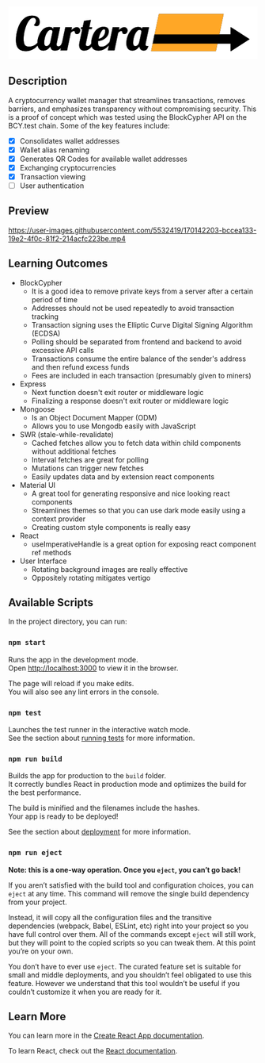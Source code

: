 ![Cartera](/logo.svg)

## Description

A cryptocurrency wallet manager that streamlines transactions, removes barriers, and emphasizes transparency without compromising security. This is a proof of concept which was tested using the BlockCypher API on the BCY.test chain. Some of the key features include:
- [x] Consolidates wallet addresses
- [x] Wallet alias renaming
- [x] Generates QR Codes for available wallet addresses
- [x] Exchanging cryptocurrencies
- [x] Transaction viewing
- [ ] User authentication

## Preview

https://user-images.githubusercontent.com/5532419/170142203-bccea133-19e2-4f0c-81f2-214acfc223be.mp4

## Learning Outcomes

- BlockCypher
    - It is a good idea to remove private keys from a server after a certain period of time
    - Addresses should not be used repeatedly to avoid transaction tracking
    - Transaction signing uses the Elliptic Curve Digital Signing Algorithm (ECDSA)
    - Polling should be separated from frontend and backend to avoid excessive API calls
    - Transactions consume the entire balance of the sender's address and then refund excess funds
    - Fees are included in each transaction (presumably given to miners)
- Express
    - Next function doesn't exit router or middleware logic
    - Finalizing a response doesn't exit router or middleware logic
- Mongoose
    - Is an Object Document Mapper (ODM)
    - Allows you to use Mongodb easily with JavaScript
- SWR (stale-while-revalidate)
    - Cached fetches allow you to fetch data within child components without additional fetches
    - Interval fetches are great for polling
    - Mutations can trigger new fetches
    - Easily updates data and by extension react components
- Material UI
    - A great tool for generating responsive and nice looking react components
    - Streamlines themes so that you can use dark mode easily using a context provider
    - Creating custom style components is really easy
- React
    - useImperativeHandle is a great option for exposing react component ref methods
- User Interface
    - Rotating background images are really effective
    - Oppositely rotating mitigates vertigo

## Available Scripts

In the project directory, you can run:

### `npm start`

Runs the app in the development mode.\
Open [http://localhost:3000](http://localhost:3000) to view it in the browser.

The page will reload if you make edits.\
You will also see any lint errors in the console.

### `npm test`

Launches the test runner in the interactive watch mode.\
See the section about [running tests](https://facebook.github.io/create-react-app/docs/running-tests) for more information.

### `npm run build`

Builds the app for production to the `build` folder.\
It correctly bundles React in production mode and optimizes the build for the best performance.

The build is minified and the filenames include the hashes.\
Your app is ready to be deployed!

See the section about [deployment](https://facebook.github.io/create-react-app/docs/deployment) for more information.

### `npm run eject`

**Note: this is a one-way operation. Once you `eject`, you can’t go back!**

If you aren’t satisfied with the build tool and configuration choices, you can `eject` at any time. This command will remove the single build dependency from your project.

Instead, it will copy all the configuration files and the transitive dependencies (webpack, Babel, ESLint, etc) right into your project so you have full control over them. All of the commands except `eject` will still work, but they will point to the copied scripts so you can tweak them. At this point you’re on your own.

You don’t have to ever use `eject`. The curated feature set is suitable for small and middle deployments, and you shouldn’t feel obligated to use this feature. However we understand that this tool wouldn’t be useful if you couldn’t customize it when you are ready for it.

## Learn More

You can learn more in the [Create React App documentation](https://facebook.github.io/create-react-app/docs/getting-started).

To learn React, check out the [React documentation](https://reactjs.org/).
